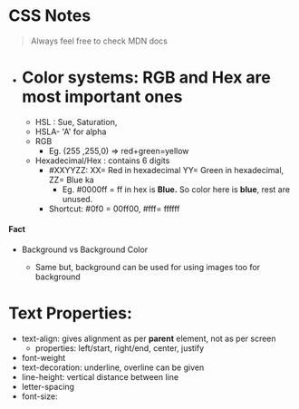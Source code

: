 # CSS Notes

> Always feel free to check MDN docs

- # Color systems: RGB and Hex are most important ones

  - HSL : Sue, Saturation,
  - HSLA- 'A' for alpha
  - RGB
    - Eg. (255 ,255,0) => red+green=yellow
  - Hexadecimal/Hex : contains 6 digits
    - #XXYYZZ: XX= Red in hexadecimal YY= Green in hexadecimal, ZZ= Blue ka
      - Eg. #0000ff = ff in hex is **Blue.** So color here is **blue**, rest are unused.
    - Shortcut: #0f0 = 00ff00, #fff= ffffff

#### Fact

- Background vs Background Color

  - Same but, background can be used for using images too for background

# Text Properties:

* text-align: gives alignment as per **parent** element, not as per screen
  * properties: left/start, right/end, center, justify
* font-weight
* text-decoration: underline, overline can be given
* line-height: vertical distance between line
* letter-spacing
* font-size:

